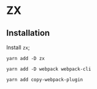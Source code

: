 # ZX

## Installation

Install `zx`;

```
yarn add -D zx
```

```
yarn add -D webpack webpack-cli
```

```
yarn add copy-webpack-plugin
```